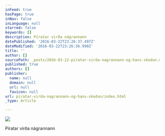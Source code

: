 ```yaml
---
inFeed: true
hasPage: true
inNav: false
inLanguage: null
starred: false
keywords: []
description: Píratar virða nágrannann
datePublished: '2016-03-22T23:26:37.497Z'
dateModified: '2016-03-22T23:26:36.990Z'
title: ''
author: []
sourcePath: _posts/2016-03-22-piratar-virda-nagrannann-og-hans-skodun.md
published: true
authors: []
publisher:
  name: null
  domain: null
  url: null
  favicon: null
url: piratar-virda-nagrannann-og-hans-skodun/index.html
_type: Article

---
```

![](https://the-grid-user-content.s3-us-west-2.amazonaws.com/b2b7d4ff-567b-443e-a8f1-393b13ca24a9.jpg)

Píratar virða nágrannann